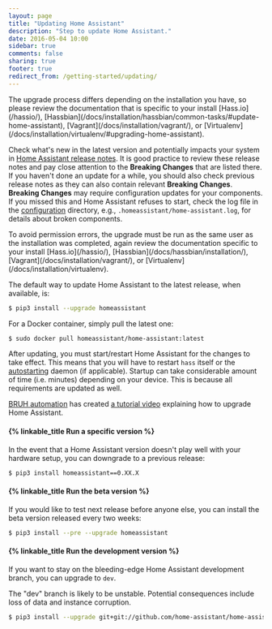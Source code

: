 ```yaml
---
layout: page
title: "Updating Home Assistant"
description: "Step to update Home Assistant."
date: 2016-05-04 10:00
sidebar: true
comments: false
sharing: true
footer: true
redirect_from: /getting-started/updating/
---
```


<p class='note warning'>
The upgrade process differs depending on the installation you have, so please review the documentation that is specific to your install [Hass.io](/hassio/), [Hassbian](/docs/installation/hassbian/common-tasks/#update-home-assistant), [Vagrant](/docs/installation/vagrant/), or [Virtualenv](/docs/installation/virtualenv/#upgrading-home-assistant).
</p>

Check what's new in the latest version and potentially impacts your system in [Home Assistant release notes](https://github.com/home-assistant/home-assistant/releases). It is good practice to review these release notes and pay close attention to the **Breaking Changes** that are listed there. If you haven't done an update for a while, you should also check previous release notes as they can also contain relevant **Breaking Changes**. **Breaking Changes** may require configuration updates for your components. If you missed this and Home Assistant refuses to start, check the log file in the [configuration](/docs/configuration/) directory, e.g., `.homeassistant/home-assistant.log`, for details about broken components.

<p class='note'>
To avoid permission errors, the upgrade must be run as the same user as the installation was completed, again review the documentation specific to your install [Hass.io](/hassio/), [Hassbian](/docs/hassbian/installation/), [Vagrant](/docs/installation/vagrant/), or [Virtualenv](/docs/installation/virtualenv).
</p>

The default way to update Home Assistant to the latest release, when available, is:

```bash
$ pip3 install --upgrade homeassistant
```

For a Docker container, simply pull the latest one:

```bash
$ sudo docker pull homeassistant/home-assistant:latest
```

After updating, you must start/restart Home Assistant for the changes to take effect. This means that you will have to restart `hass` itself or the [autostarting](/docs/autostart/) daemon (if applicable). Startup can take considerable amount of time (i.e. minutes) depending on your device. This is because all requirements are updated as well.

[BRUH automation](http://www.bruhautomation.com) has created [a tutorial video](https://www.youtube.com/watch?v=tuG2rs1Cl2Y) explaining how to upgrade Home Assistant.

#### {% linkable_title Run a specific version %}

In the event that a Home Assistant version doesn't play well with your hardware setup, you can downgrade to a previous release:

```bash
$ pip3 install homeassistant==0.XX.X
```

#### {% linkable_title Run the beta version %}

If you would like to test next release before anyone else, you can install the beta version released every two weeks:

```bash
$ pip3 install --pre --upgrade homeassistant
```

#### {% linkable_title Run the development version %}

If you want to stay on the bleeding-edge Home Assistant development branch, you can upgrade to `dev`.

<p class='note warning'>
  The "dev" branch is likely to be unstable. Potential consequences include loss of data and instance corruption.
</p>

```bash
$ pip3 install --upgrade git+git://github.com/home-assistant/home-assistant.git@dev
```
